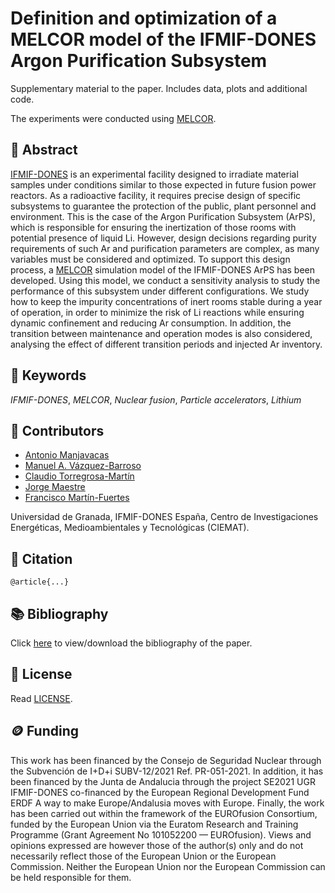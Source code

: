 # Definition and optimization of a MELCOR model of the IFMIF-DONES Argon Purification Subsystem

Supplementary material to the paper. Includes data, plots and additional code.

The experiments were conducted using [MELCOR](https://www.sandia.gov/MELCOR/).

## 📖 Abstract

[IFMIF-DONES](https://ifmif-dones.es/) is an experimental facility designed to irradiate material samples under conditions similar to those expected in future fusion power reactors. As a radioactive facility, it requires precise design of specific subsystems to guarantee the protection of the public, plant personnel and environment. This is the case of the Argon Purification Subsystem (ArPS), which is responsible for ensuring the inertization of those rooms with potential presence of liquid Li. However, design decisions regarding purity requirements of such Ar and purification parameters are complex, as many variables must be considered and optimized. To support this design process, a [MELCOR](https://www.sandia.gov/MELCOR/) simulation model of the IFMIF-DONES ArPS has been developed. Using this model, we conduct a sensitivity analysis to study the performance of this subsystem under different configurations. We study how to keep the impurity concentrations of inert rooms stable during a year of operation, in order to minimize the risk of Li reactions while ensuring dynamic confinement and reducing Ar consumption. In addition, the transition between maintenance and operation modes is also considered, analysing the effect of different transition periods and injected Ar inventory.

## 🔑 Keywords

*IFMIF-DONES*, *MELCOR*, *Nuclear fusion*, *Particle accelerators*, *Lithium*

## 👥 Contributors

* [Antonio Manjavacas](mailto:manjavacas@ugr.es)
* [Manuel A. Vázquez-Barroso](mailto:manvazbar@ugr.es)
* [Claudio Torregrosa-Martín](mailto:claudio.torregrosa@ifmif-dones.es)
* [Jorge Maestre](mailto:jorge.maestre@ifmif-dones.es)
* [Francisco Martín-Fuertes](mailto:francisco.martin-fuertes@ciemat.es)

Universidad de Granada, IFMIF-DONES España, Centro de Investigaciones Energéticas, Medioambientales y Tecnológicas (CIEMAT).

## 📝 Citation

```
@article{...}
```

## 📚 Bibliography

Click [here](bibliography.bib) to view/download the bibliography of the paper.

## 📄 License

Read [LICENSE](./LICENSE).

## 🪙 Funding

This work has been financed by the Consejo de Seguridad Nuclear through the Subvención de I+D+i SUBV-12/2021 Ref. PR-051-2021. In addition, it has been financed by the Junta de Andalucia through the project SE2021 UGR IFMIF-DONES co-financed by the European Regional Development Fund ERDF A way to make Europe/Andalusia moves with Europe. Finally, the work has been carried out within the framework of the EUROfusion Consortium, funded by the European Union via the Euratom Research and Training Programme (Grant Agreement No 101052200 — EUROfusion). Views and opinions expressed are however those of the author(s) only and do not necessarily reflect those of the European Union or the European Commission. Neither the European Union nor the European Commission can be held responsible for them. 
